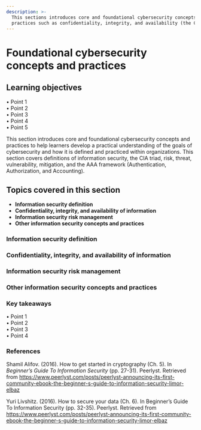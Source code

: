 ```yaml
---
description: >-
  This sections introduces core and foundational cybersecurity concepts and
  practices such as confidentiality, integrity, and availability (the CIA triad)
---
```


# Foundational cybersecurity concepts and practices

## Learning objectives

• Point 1\
• Point 2 \
• Point 3\
• Point 4 \
• Point 5

This section introduces core and foundational cybersecurity concepts and practices to help learners develop a practical understanding of the goals of cybersecurity and how it is defined and practiced within organizations. This section covers definitions of information security, the CIA triad, risk, threat, vulnerability, mitigation, and the AAA framework (Authentication, Authorization, and Accounting).

## Topics covered in this section

* **Information security definition**
* **Confidentiality, integrity, and availability of information**
* **Information security risk management**
* **Other information security concepts and practices**

### Information security definition

### Confidentiality, integrity, and availability of information

### Information security risk management

### Other information security concepts and practices

### Key takeaways

• Point 1\
• Point 2\
• Point 3 \
• Point 4 &#x20;

### References

Shamil Alifov. (2016). How to get started in cryptography (Ch. 5). In _Beginner’s Guide To Information Security_ (pp. 27-31). Peerlyst. Retrieved from https://www.peerlyst.com/posts/peerlyst-announcing-its-first-community-ebook-the-beginner-s-guide-to-information-security-limor-elbaz

Yuri Livshitz. (2016). How to secure your data (Ch. 6). In Beginner’s Guide To Information Security (pp. 32-35). Peerlyst. Retrieved from https://www.peerlyst.com/posts/peerlyst-announcing-its-first-community-ebook-the-beginner-s-guide-to-information-security-limor-elbaz
